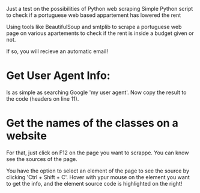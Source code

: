 Just a test on the possibilities of Python web scraping
Simple Python script to check if a portuguese web based appartement has lowered the rent

Using tools like BeautifulSoup and smtplib to scrape a portuguese web page on various apartements to check if the rent is inside a budget given or not. 

If so, you will recieve an automatic email!

# Get User Agent Info:

Is as simple as searching Google 'my user agent'. Now copy the result to the code (headers on line 11).

# Get the names of the classes on a website

For that, just click on F12 on the page you want to scrappe. You can know see the sources of the page. 

You have the option to select an element of the page to see the source by clicking 'Ctrl + Shift + C'. Hover with ypur mouse on the element you want to get the info, and the element source code is highlighted on the right! 

























